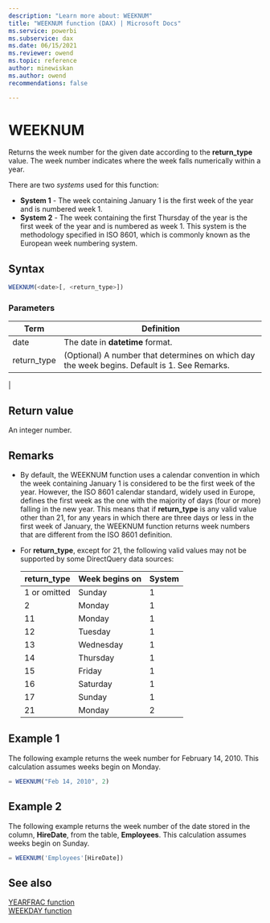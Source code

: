 ```yaml
---
description: "Learn more about: WEEKNUM"
title: "WEEKNUM function (DAX) | Microsoft Docs"
ms.service: powerbi 
ms.subservice: dax 
ms.date: 06/15/2021
ms.reviewer: owend
ms.topic: reference
author: minewiskan
ms.author: owend 
recommendations: false

---
```

# WEEKNUM

Returns the week number for the given date according to the **return_type** value. The week number indicates where the week falls numerically within a year.  

There are two *systems* used for this function:

- **System 1**  -  The week containing January 1 is the first week of the year and is numbered week 1.
- **System 2**  -  The week containing the first Thursday of the year is the first week of the year and is numbered as week 1. This system is the methodology specified in ISO 8601, which is commonly known as the European week numbering system.
  
## Syntax  
  
```js
WEEKNUM(<date>[, <return_type>])  
```
  
### Parameters  
  
|Term|Definition|  
|--------|--------------|  
|date|The date in **datetime** format.|  
|return_type|(Optional)  A number that determines on which day the week begins. Default is 1. See Remarks.
|  
  
## Return value

An integer number.  
  
## Remarks

- By default, the WEEKNUM function uses a calendar convention in which the week containing January 1 is considered to be the first week of the year. However, the ISO 8601 calendar standard, widely used in Europe, defines the first week as the one with the majority of days (four or more) falling in the new year. This means that if **return_type** is any valid value other than 21, for any years in which there are three days or less in the first week of January, the WEEKNUM function returns week numbers that are different from the ISO 8601 definition.

- For **return_type**, except for 21, the following valid values  may not be supported by some DirectQuery data sources:

    |return_type  |Week begins on  |System |
    |---------|---------|---------|
    |1 or omitted     |    Sunday     |     1   |
    |2     |    Monday     |     1    |
    |11    |     Monday    |     1    |
    |12     |     Tuesday    |     1    |
    |13     |     Wednesday    |     1    |
    |14     |     Thursday    |     1    |
    |15     |    Friday     |     1    |
    |16     |    Saturday     |     1    |
    |17     |    Sunday     |     1    |
    |21     |   Monday      |     2    |

## Example 1

The following example returns the week number for February 14, 2010. This calculation assumes weeks begin on Monday.

```js
= WEEKNUM("Feb 14, 2010", 2) 
```

## Example 2

The following example returns the week number of the date stored in the column, **HireDate**, from the table, **Employees**. This calculation assumes weeks begin on Sunday.

```js
= WEEKNUM('Employees'[HireDate])
```

## See also

[YEARFRAC function](yearfrac-function-dax.md)  
[WEEKDAY function](weekday-function-dax.md)
